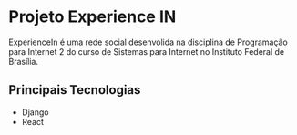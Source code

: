# Projeto Experience IN
ExperienceIn é uma rede social desenvolida na disciplina de Programação para Internet 2 do curso de Sistemas para Internet no Instituto Federal de Brasília.

## Principais Tecnologias 

- Django 
- React

